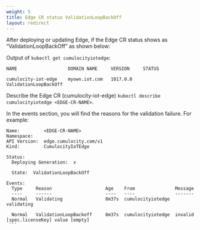 ```yaml
---
weight: 5
title: Edge CR status ValidationLoopBackOff 
layout: redirect
---
```


After deploying or updating Edge, if the Edge CR status shows as “ValidationLoopBackOff” as shown below:

Output of `kubectl get cumulocityiotedge`:

```shell
NAME                   DOMAIN NAME     VERSION     STATUS     

cumulocity-iot-edge    myown.iot.com   1017.0.0    ValidationLoopBackOff 
```
Describe the Edge CR (cumulocity-iot-edge) `kubectl describe cumulocityiotedge <EDGE-CR-NAME>`.

In the events section, you will find the reasons for the validation failure. For example: 

```shell
Name:         <EDGE-CR-NAME> 
Namespace:     
API Version:  edge.cumulocity.com/v1 
Kind:         CumulocityIoTEdge 

Status: 
  Deploying Generation:  x 

  State:  ValidationLoopBackOff 

Events: 
  Type     Reason                    Age    From               Message 
  ----     ------                    ----   ----               ------- 
  Normal   Validating                8m37s  cumulocityiotedge  validating 

  Normal   ValidationLoopBackoff     8m37s  cumulocityiotedge  invalid [spec.licenseKey] value [empty]
 ```

